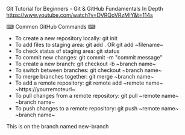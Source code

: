 

Git Tutorial for Beginners - Git & GitHub Fundamentals In Depth
https://www.youtube.com/watch?v=DVRQoVRzMIY&t=114s


⌨ Common GitHub Commands ⌨

- To create a new repository locally: git init
- To add files to staging area: git add .  OR   git add ~filename~
- To check status of staging area: git status
- To commit new changes: git commit -m "commit message"
- To create a new branch: git checkout -b ~branch name~
- To switch between branches: git checkout ~branch name~
- To merge branches together: git merge ~branch name~
- To add a remote repository: git remote add ~remote name~ ~https://yourremoteurl~
- To pull changes from a remote repository: git pull ~remote name~ ~branch name~
- To push changes to a remote repository: git push ~remote name~ ~branch name~

This is  on the branch named new-branch